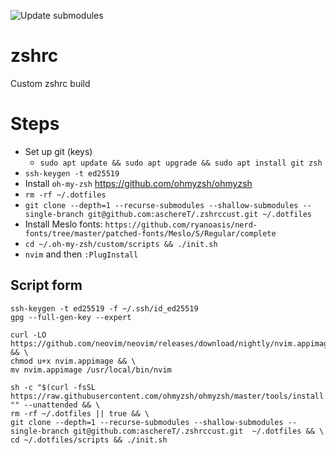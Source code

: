 ![Update submodules](https://github.com/aschereT/.zshrccust/workflows/Update%20submodules/badge.svg)
# zshrc
Custom zshrc build

# Steps

- Set up git (keys)
  - `sudo apt update && sudo apt upgrade && sudo apt install git zsh`
- `ssh-keygen -t ed25519`
- Install `oh-my-zsh` https://github.com/ohmyzsh/ohmyzsh
- `rm -rf ~/.dotfiles`
- `git clone --depth=1 --recurse-submodules --shallow-submodules --single-branch git@github.com:aschereT/.zshrccust.git ~/.dotfiles`
- Install Meslo fonts: `https://github.com/ryanoasis/nerd-fonts/tree/master/patched-fonts/Meslo/S/Regular/complete`
- `cd ~/.oh-my-zsh/custom/scripts && ./init.sh`
- `nvim` and then `:PlugInstall`

## Script form
```
ssh-keygen -t ed25519 -f ~/.ssh/id_ed25519
gpg --full-gen-key --expert
```

```
curl -LO https://github.com/neovim/neovim/releases/download/nightly/nvim.appimage && \
chmod u+x nvim.appimage && \
mv nvim.appimage /usr/local/bin/nvim
```

```
sh -c "$(curl -fsSL https://raw.githubusercontent.com/ohmyzsh/ohmyzsh/master/tools/install.sh)" "" --unattended && \
rm -rf ~/.dotfiles || true && \
git clone --depth=1 --recurse-submodules --shallow-submodules --single-branch git@github.com:aschereT/.zshrccust.git  ~/.dotfiles && \
cd ~/.dotfiles/scripts && ./init.sh
```
